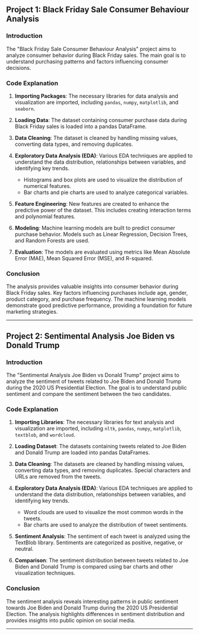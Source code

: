 
## Project 1: Black Friday Sale Consumer Behaviour Analysis

### Introduction
The "Black Friday Sale Consumer Behaviour Analysis" project aims to analyze consumer behavior during Black Friday sales. The main goal is to understand purchasing patterns and factors influencing consumer decisions.

### Code Explanation
1. **Importing Packages**:
   The necessary libraries for data analysis and visualization are imported, including `pandas`, `numpy`, `matplotlib`, and `seaborn`.

2. **Loading Data**:
   The dataset containing consumer purchase data during Black Friday sales is loaded into a pandas DataFrame.

3. **Data Cleaning**:
   The dataset is cleaned by handling missing values, converting data types, and removing duplicates.

4. **Exploratory Data Analysis (EDA)**:
   Various EDA techniques are applied to understand the data distribution, relationships between variables, and identifying key trends.
   - Histograms and box plots are used to visualize the distribution of numerical features.
   - Bar charts and pie charts are used to analyze categorical variables.

5. **Feature Engineering**:
   New features are created to enhance the predictive power of the dataset. This includes creating interaction terms and polynomial features.

6. **Modeling**:
   Machine learning models are built to predict consumer purchase behavior. Models such as Linear Regression, Decision Trees, and Random Forests are used.

7. **Evaluation**:
   The models are evaluated using metrics like Mean Absolute Error (MAE), Mean Squared Error (MSE), and R-squared.

### Conclusion
The analysis provides valuable insights into consumer behavior during Black Friday sales. Key factors influencing purchases include age, gender, product category, and purchase frequency. The machine learning models demonstrate good predictive performance, providing a foundation for future marketing strategies.

---

## Project 2: Sentimental Analysis Joe Biden vs Donald Trump

### Introduction
The "Sentimental Analysis Joe Biden vs Donald Trump" project aims to analyze the sentiment of tweets related to Joe Biden and Donald Trump during the 2020 US Presidential Election. The goal is to understand public sentiment and compare the sentiment between the two candidates.

### Code Explanation
1. **Importing Libraries**:
   The necessary libraries for text analysis and visualization are imported, including `nltk`, `pandas`, `numpy`, `matplotlib`, `textblob`, and `wordcloud`.

2. **Loading Dataset**:
   The datasets containing tweets related to Joe Biden and Donald Trump are loaded into pandas DataFrames.

3. **Data Cleaning**:
   The datasets are cleaned by handling missing values, converting data types, and removing duplicates. Special characters and URLs are removed from the tweets.

4. **Exploratory Data Analysis (EDA)**:
   Various EDA techniques are applied to understand the data distribution, relationships between variables, and identifying key trends.
   - Word clouds are used to visualize the most common words in the tweets.
   - Bar charts are used to analyze the distribution of tweet sentiments.

5. **Sentiment Analysis**:
   The sentiment of each tweet is analyzed using the TextBlob library. Sentiments are categorized as positive, negative, or neutral.
   
6. **Comparison**:
   The sentiment distribution between tweets related to Joe Biden and Donald Trump is compared using bar charts and other visualization techniques.

### Conclusion
The sentiment analysis reveals interesting patterns in public sentiment towards Joe Biden and Donald Trump during the 2020 US Presidential Election. The analysis highlights differences in sentiment distribution and provides insights into public opinion on social media.

---
